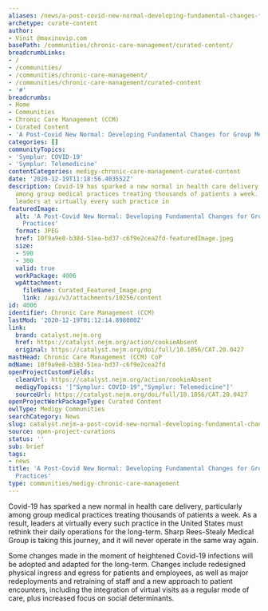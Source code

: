 ```yaml
---
aliases: /news/a-post-covid-new-normal-developing-fundamental-changes-for-group-medical-practices
archetype: curate-content
author:
- Vinit @maxinovip.com
basePath: /communities/chronic-care-management/curated-content/
breadcrumbLinks:
- /
- /communities/
- /communities/chronic-care-management/
- /communities/chronic-care-management/curated-content
- '#'
breadcrumbs:
- Home
- Communities
- Chronic Care Management (CCM)
- Curated Content
- 'A Post-Covid New Normal: Developing Fundamental Changes for Group Medical Practices'
categories: []
communityTopics:
- 'Symplur: COVID-19'
- 'Symplur: Telemedicine'
contentCategories: medigy-chronic-care-management-curated-content
date: '2020-12-19T11:18:56.403552Z'
description: Covid-19 has sparked a new normal in health care delivery, particularly
  among group medical practices treating thousands of patients a week. As a result,
  leaders at virtually every such practice in
featuredImage:
  alt: 'A Post-Covid New Normal: Developing Fundamental Changes for Group Medical
    Practices'
  format: JPEG
  href: 10f9a9e8-b38d-51ea-bd37-c6f9e2cea2fd-featuredImage.jpeg
  size:
  - 590
  - 300
  valid: true
  workPackage: 4006
  wpAttachment:
    fileName: Curated_Featured_Image.png
    link: /api/v3/attachments/10256/content
id: 4006
identifier: Chronic Care Management (CCM)
lastMod: '2020-12-19T01:12:14.898000Z'
link:
  brand: catalyst.nejm.org
  href: https://catalyst.nejm.org/action/cookieAbsent
  original: https://catalyst.nejm.org/doi/full/10.1056/CAT.20.0427
mastHead: Chronic Care Management (CCM) CoP
mdName: 10f9a9e8-b38d-51ea-bd37-c6f9e2cea2fd
openProjectCustomFields:
  cleanUrl: https://catalyst.nejm.org/action/cookieAbsent
  medigyTopics: '["Symplur: COVID-19","Symplur: Telemedicine"]'
  sourceUrl: https://catalyst.nejm.org/doi/full/10.1056/CAT.20.0427
openProjectWorkPackageType: Curated Content
owlType: Medigy Communities
searchCategory: News
slug: catalyst.nejm-a-post-covid-new-normal-developing-fundamental-changes-for-group-medical-practices
source: open-project-curations
status: ''
sub: brief
tags:
- news
title: 'A Post-Covid New Normal: Developing Fundamental Changes for Group Medical
  Practices'
type: communities/medigy-chronic-care-management
---
```


<p>Covid-19 has sparked a new normal in health care delivery, particularly among group medical practices treating thousands of patients a week. As a result, leaders at virtually every such practice in the United States must rethink their daily operations for the long-term. Sharp Rees-Stealy Medical Group is taking this journey, and it will never operate in the same way again.</p><p>Some changes made in the moment of heightened Covid-19 infections will be adopted and adapted for the long-term. Changes include redesigned physical ingress and egress for patients and employees, as well as major redeployments and retraining of staff and a new approach to patient encounters, including the integration of virtual visits as a regular mode of care, plus increased focus on social determinants.</p>